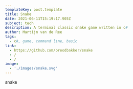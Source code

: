 ```yaml
---
templateKey: post.template
title: Snake
date: 2021-06-11T15:19:17.905Z
subject: tech
description: A terminal classic snake game written in c#
author: Martijn van de Ree
tags:
  - c#, game, command line, basic
link:
  - https://github.com/broodbakker/snake
  - /
  - /
image:
  - './images/snake.svg'
---
```

snake
